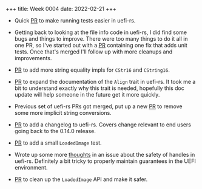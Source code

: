 +++
title: Week 0004
date: 2022-02-21
+++

* Quick [PR](https://github.com/rust-osdev/uefi-rs/pull/364) to make
  running tests easier in uefi-rs.

* Getting back to looking at the file info code in uefi-rs, I did find
  some bugs and things to improve. There were too many things to do it
  all in one PR, so I've started out with a
  [PR](https://github.com/rust-osdev/uefi-rs/pull/365) containing one
  fix that adds unit tests. Once that's merged I'll follow up with more
  cleanups and improvements.
  
* [PR](https://github.com/rust-osdev/uefi-rs/pull/366) to add more
  string equality impls for `CStr16` and `CString16`.

* [PR](https://github.com/rust-osdev/uefi-rs/pull/367) to expand the
  documentation of the `Align` trait in uefi-rs. It took me a bit to
  understand exactly why this trait is needed, hopefully this doc update
  will help someone in the future get it more quickly.

* Previous set of uefi-rs PRs got merged, put up a new
  [PR](https://github.com/rust-osdev/uefi-rs/pull/368) to remove some
  more implicit string conversions.

* [PR](https://github.com/rust-osdev/uefi-rs/pull/369) to add a
  changelog to uefi-rs. Covers change relevant to end users going back
  to the 0.14.0 release.

* [PR](https://github.com/rust-osdev/uefi-rs/pull/370) to add a small
  `LoadedImage` test.

* Wrote up some more
  [thoughts](https://github.com/rust-osdev/uefi-rs/issues/359#issuecomment-1051587214)
  in an issue about the safety of handles in uefi-rs. Definitely a bit
  tricky to properly maintain guarantees in the UEFI environment.

* [PR](https://github.com/rust-osdev/uefi-rs/pull/375) to clean up the
  `LoadedImage` API and make it safer.

